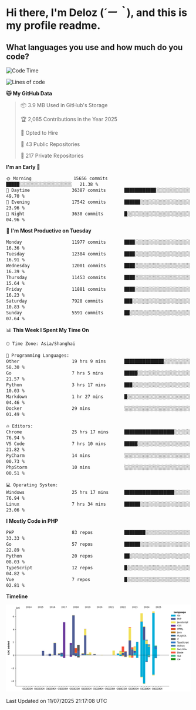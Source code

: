 # **Hi there, I'm Deloz (*´ー｀*), and this is my profile readme.**

## **What languages you use and how much do you code?**

<!--START_SECTION:waka-->
![Code Time](http://img.shields.io/badge/Code%20Time-6%2C875%20hrs%2015%20mins-blue)

![Lines of code](https://img.shields.io/badge/From%20Hello%20World%20I%27ve%20Written-60.0%20million%20lines%20of%20code-blue)

**🐱 My GitHub Data** 

> 📦 3.9 MB Used in GitHub's Storage 
 > 
> 🏆 2,085 Contributions in the Year 2025
 > 
> 💼 Opted to Hire
 > 
> 📜 43 Public Repositories 
 > 
> 🔑 217 Private Repositories 
 > 
**I'm an Early 🐤** 

```text
🌞 Morning                15656 commits       █████░░░░░░░░░░░░░░░░░░░░   21.38 % 
🌆 Daytime                36387 commits       ████████████░░░░░░░░░░░░░   49.70 % 
🌃 Evening                17542 commits       ██████░░░░░░░░░░░░░░░░░░░   23.96 % 
🌙 Night                  3630 commits        █░░░░░░░░░░░░░░░░░░░░░░░░   04.96 % 
```
📅 **I'm Most Productive on Tuesday** 

```text
Monday                   11977 commits       ████░░░░░░░░░░░░░░░░░░░░░   16.36 % 
Tuesday                  12384 commits       ████░░░░░░░░░░░░░░░░░░░░░   16.91 % 
Wednesday                12001 commits       ████░░░░░░░░░░░░░░░░░░░░░   16.39 % 
Thursday                 11453 commits       ████░░░░░░░░░░░░░░░░░░░░░   15.64 % 
Friday                   11881 commits       ████░░░░░░░░░░░░░░░░░░░░░   16.23 % 
Saturday                 7928 commits        ███░░░░░░░░░░░░░░░░░░░░░░   10.83 % 
Sunday                   5591 commits        ██░░░░░░░░░░░░░░░░░░░░░░░   07.64 % 
```


📊 **This Week I Spent My Time On** 

```text
🕑︎ Time Zone: Asia/Shanghai

💬 Programming Languages: 
Other                    19 hrs 9 mins       ███████████████░░░░░░░░░░   58.30 % 
Go                       7 hrs 5 mins        █████░░░░░░░░░░░░░░░░░░░░   21.57 % 
Python                   3 hrs 17 mins       ███░░░░░░░░░░░░░░░░░░░░░░   10.03 % 
Markdown                 1 hr 27 mins        █░░░░░░░░░░░░░░░░░░░░░░░░   04.46 % 
Docker                   29 mins             ░░░░░░░░░░░░░░░░░░░░░░░░░   01.49 % 

🔥 Editors: 
Chrome                   25 hrs 17 mins      ███████████████████░░░░░░   76.94 % 
VS Code                  7 hrs 10 mins       █████░░░░░░░░░░░░░░░░░░░░   21.82 % 
PyCharm                  14 mins             ░░░░░░░░░░░░░░░░░░░░░░░░░   00.73 % 
PhpStorm                 10 mins             ░░░░░░░░░░░░░░░░░░░░░░░░░   00.51 % 

💻 Operating System: 
Windows                  25 hrs 17 mins      ███████████████████░░░░░░   76.94 % 
Linux                    7 hrs 34 mins       ██████░░░░░░░░░░░░░░░░░░░   23.06 % 
```

**I Mostly Code in PHP** 

```text
PHP                      83 repos            ████████░░░░░░░░░░░░░░░░░   33.33 % 
Go                       57 repos            ██████░░░░░░░░░░░░░░░░░░░   22.89 % 
Python                   20 repos            ██░░░░░░░░░░░░░░░░░░░░░░░   08.03 % 
TypeScript               12 repos            █░░░░░░░░░░░░░░░░░░░░░░░░   04.82 % 
Vue                      7 repos             █░░░░░░░░░░░░░░░░░░░░░░░░   02.81 % 
```



**Timeline**

![Lines of Code chart](https://raw.githubusercontent.com/deloz/deloz/main/assets/bar_graph.png)


 Last Updated on 11/07/2025 21:17:08 UTC
<!--END_SECTION:waka-->
